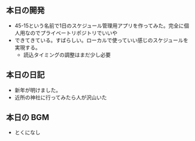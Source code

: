 ## 本日の開発
- 45-15という名前で1日のスケジュール管理用アプリを作ってみた。完全に個人用なのでプライベートリポジトリでいいや  
- できてきている。すばらしい。ローカルで使っていい感じのスケジュールを実現する。  
  - 読込タイミングの調整はまだ少し必要

## 本日の日記
- 新年が明けました。  
- 近所の神社に行ってみたら人が沢山いた  

## 本日の BGM
- とくになし